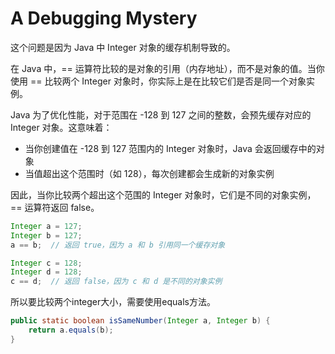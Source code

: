 # A Debugging Mystery

这个问题是因为 Java 中 Integer 对象的缓存机制导致的。

在 Java 中，== 运算符比较的是对象的引用（内存地址），而不是对象的值。当你使用 == 比较两个 Integer 对象时，你实际上是在比较它们是否是同一个对象实例。

Java 为了优化性能，对于范围在 -128 到 127 之间的整数，会预先缓存对应的 Integer 对象。这意味着：

- 当你创建值在 -128 到 127 范围内的 Integer 对象时，Java 会返回缓存中的对象
- 当值超出这个范围时（如 128），每次创建都会生成新的对象实例

因此，当你比较两个超出这个范围的 Integer 对象时，它们是不同的对象实例，== 运算符返回 false。


```java
Integer a = 127;
Integer b = 127;
a == b;  // 返回 true，因为 a 和 b 引用同一个缓存对象

Integer c = 128;
Integer d = 128;
c == d;  // 返回 false，因为 c 和 d 是不同的对象实例
```

所以要比较两个integer大小，需要使用equals方法。

```java
public static boolean isSameNumber(Integer a, Integer b) {
    return a.equals(b);
}
```
